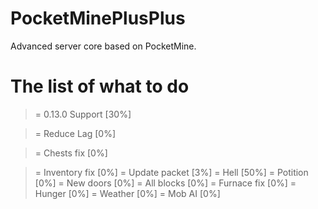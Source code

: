 # PocketMinePlusPlus
Advanced server core based on PocketMine.

# The list of what to do

> = 0.13.0 Support [30%]

> = Reduce Lag [0%]

> = Chests fix [0%]

> = Inventory fix [0%]
> = Update packet [3%]
> = Hell [50%]
> = Potition [0%]
> = New doors [0%]
> = All blocks [0%]
> = Furnace fix [0%]
> = Hunger [0%]
> = Weather [0%]
> = Mob AI [0%]

